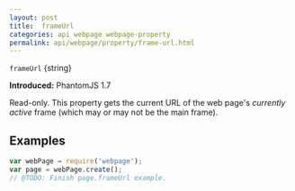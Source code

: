 ```yaml
---
layout: post
title:  frameUrl
categories: api webpage webpage-property
permalink: api/webpage/property/frame-url.html
---
```


`frameUrl` {string}

**Introduced:** PhantomJS 1.7

Read-only. This property gets the current URL of the web page's _currently active_ frame (which may or may not be the main frame).

## Examples

```javascript
var webPage = require('webpage');
var page = webPage.create();
// @TODO: Finish page.frameUrl example.
```








